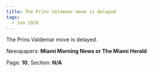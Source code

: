 ```yaml
---  
title: The Prins Valdemar move is delayed  
tags:  
  - Jun 1926  
---  
```

  
The Prins Valdemar move is delayed.  
  
Newspapers: **Miami Morning News or The Miami Herald**  
  
Page: **10**, Section: **N/A** 
